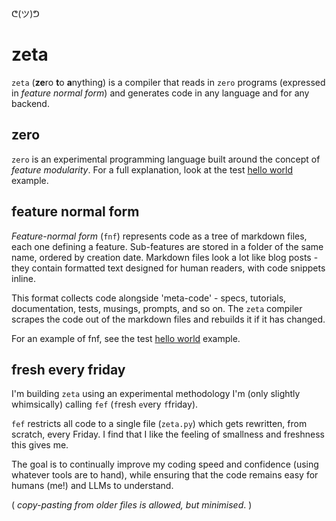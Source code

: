 ᕦ(ツ)ᕤ
# zeta

`zeta` (**ze**ro **t**o **a**nything) is a compiler that reads in `zero` programs (expressed in *feature normal form*) and generates code in any language and for any backend. 

## zero

`zero` is an experimental programming language built around the concept of *feature modularity*. For a full explanation, look at the test [hello world](./src/test/Hello.zero.md) example.

## feature normal form

*Feature-normal form* (`fnf`) represents code as a tree of markdown files, each one defining a feature. Sub-features are stored in a folder of the same name, ordered by creation date. Markdown files look a lot like blog posts - they contain formatted text designed for human readers, with code snippets inline.

This format collects code alongside 'meta-code' - specs, tutorials, documentation, tests, musings, prompts, and so on. The `zeta` compiler scrapes the code out of the markdown files and rebuilds it if it has changed.

For an example of fnf, see the test [hello world](./src/test/Hello.zero.md) example.

## fresh every friday

I'm building `zeta` using an experimental methodology I'm (only slightly whimsically) calling `fef` (`f`resh `e`very `f`friday).

`fef` restricts all code to a single file (`zeta.py`) which gets rewritten, from scratch, every Friday. I find that I like the feeling of smallness and freshness this gives me. 

The goal is to continually improve my coding speed and confidence (using whatever tools are to hand), while ensuring that the code remains easy for humans (me!) and LLMs to understand.

( *copy-pasting from older files is allowed, but minimised*. )